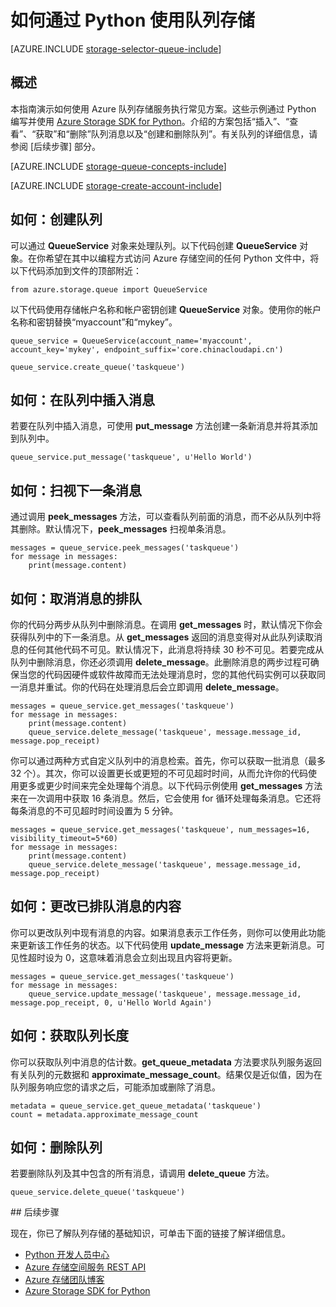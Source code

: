 <properties 
	pageTitle="如何通过 Python 使用队列存储 | Azure" 
	description="了解如何通过 Python 使用 Azure 队列服务创建和删除队列，以及插入、获取和删除消息。" 
	services="storage" 
	documentationCenter="python" 
	authors="emgerner-msft" 
	manager="wpickett" 
	editor=""/>

<tags 
	ms.service="storage" 
	ms.date="05/31/2016"
	wacn.date="07/25/2016"/>

# 如何通过 Python 使用队列存储

[AZURE.INCLUDE [storage-selector-queue-include](../../includes/storage-selector-queue-include.md)]

## 概述

本指南演示如何使用 Azure 队列存储服务执行常见方案。这些示例通过 Python 编写并使用 [Azure Storage SDK for Python]。介绍的方案包括“插入”、“查看”、“获取”和“删除”队列消息以及“创建和删除队列”。有关队列的详细信息，请参阅 [后续步骤] 部分。

[AZURE.INCLUDE [storage-queue-concepts-include](../../includes/storage-queue-concepts-include.md)]

[AZURE.INCLUDE [storage-create-account-include](../../includes/storage-create-account-include.md)]

## 如何：创建队列

可以通过 **QueueService** 对象来处理队列。以下代码创建 **QueueService** 对象。在你希望在其中以编程方式访问 Azure 存储空间的任何 Python 文件中，将以下代码添加到文件的顶部附近：

	from azure.storage.queue import QueueService

以下代码使用存储帐户名称和帐户密钥创建 **QueueService** 对象。使用你的帐户名称和密钥替换“myaccount”和“mykey”。

	queue_service = QueueService(account_name='myaccount', account_key='mykey', endpoint_suffix='core.chinacloudapi.cn')

	queue_service.create_queue('taskqueue')


## 如何：在队列中插入消息

若要在队列中插入消息，可使用 **put_message** 方法创建一条新消息并将其添加到队列中。

	queue_service.put_message('taskqueue', u'Hello World')


## 如何：扫视下一条消息

通过调用 **peek_messages** 方法，可以查看队列前面的消息，而不必从队列中将其删除。默认情况下，**peek_messages** 扫视单条消息。

	messages = queue_service.peek_messages('taskqueue')
	for message in messages:
		print(message.content)


## 如何：取消消息的排队

你的代码分两步从队列中删除消息。在调用 **get_messages** 时，默认情况下你会获得队列中的下一条消息。从 **get_messages** 返回的消息变得对从此队列读取消息的任何其他代码不可见。默认情况下，此消息将持续 30 秒不可见。若要完成从队列中删除消息，你还必须调用 **delete_message**。此删除消息的两步过程可确保当您的代码因硬件或软件故障而无法处理消息时，您的其他代码实例可以获取同一消息并重试。你的代码在处理消息后会立即调用 **delete_message**。

	messages = queue_service.get_messages('taskqueue')
	for message in messages:
		print(message.content)
		queue_service.delete_message('taskqueue', message.message_id, message.pop_receipt)

你可以通过两种方式自定义队列中的消息检索。首先，你可以获取一批消息（最多 32 个）。其次，你可以设置更长或更短的不可见超时时间，从而允许你的代码使用更多或更少时间来完全处理每个消息。以下代码示例使用 **get_messages** 方法来在一次调用中获取 16 条消息。然后，它会使用 for 循环处理每条消息。它还将每条消息的不可见超时时间设置为 5 分钟。

	messages = queue_service.get_messages('taskqueue', num_messages=16, visibility_timeout=5*60)
	for message in messages:
		print(message.content)
		queue_service.delete_message('taskqueue', message.message_id, message.pop_receipt)		


## 如何：更改已排队消息的内容

你可以更改队列中现有消息的内容。如果消息表示工作任务，则你可以使用此功能来更新该工作任务的状态。以下代码使用 **update_message** 方法来更新消息。可见性超时设为 0，这意味着消息会立刻出现且内容将更新。

	messages = queue_service.get_messages('taskqueue')
	for message in messages:
		queue_service.update_message('taskqueue', message.message_id, message.pop_receipt, 0, u'Hello World Again')

## 如何：获取队列长度

你可以获取队列中消息的估计数。**get_queue_metadata** 方法要求队列服务返回有关队列的元数据和 **approximate_message_count**。结果仅是近似值，因为在队列服务响应您的请求之后，可能添加或删除了消息。

	metadata = queue_service.get_queue_metadata('taskqueue')
	count = metadata.approximate_message_count

## 如何：删除队列

若要删除队列及其中包含的所有消息，请调用 **delete_queue** 方法。

	queue_service.delete_queue('taskqueue')

##<a id="Next-Steps"></a> 后续步骤

现在，你已了解队列存储的基础知识，可单击下面的链接了解详细信息。

- [Python 开发人员中心](/develop/python/)
- [Azure 存储空间服务 REST API](http://msdn.microsoft.com/zh-cn/library/azure/dd179355)
- [Azure 存储团队博客]
- [Azure Storage SDK for Python]

[Azure 存储团队博客]: http://blogs.msdn.com/b/windowsazurestorage/
[Azure Storage SDK for Python]: https://github.com/Azure/azure-storage-python

<!---HONumber=Mooncake_0718_2016-->